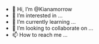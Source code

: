 - 👋 Hi, I’m @Kianamorrow
- 👀 I’m interested in ...
- 🌱 I’m currently learning ...
- 💞️ I’m looking to collaborate on ...
- 📫 How to reach me ...

<!---
Kianamorrow/Kianamorrow is a ✨ special ✨ repository because its `README.md` (this file) appears on your GitHub profile.
You can click the Preview link to take a look at your changes.
--->
